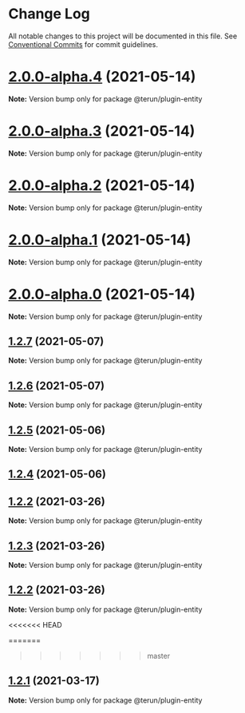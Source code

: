 # Change Log

All notable changes to this project will be documented in this file.
See [Conventional Commits](https://conventionalcommits.org) for commit guidelines.

# [2.0.0-alpha.4](https://github.com/raphaelkieling/terun/compare/v2.0.0-alpha.3...v2.0.0-alpha.4) (2021-05-14)

**Note:** Version bump only for package @terun/plugin-entity





# [2.0.0-alpha.3](https://github.com/raphaelkieling/terun/compare/v2.0.0-alpha.2...v2.0.0-alpha.3) (2021-05-14)

**Note:** Version bump only for package @terun/plugin-entity





# [2.0.0-alpha.2](https://github.com/raphaelkieling/terun/compare/v2.0.0-alpha.1...v2.0.0-alpha.2) (2021-05-14)

**Note:** Version bump only for package @terun/plugin-entity





# [2.0.0-alpha.1](https://github.com/raphaelkieling/terun/compare/v2.0.0-alpha.0...v2.0.0-alpha.1) (2021-05-14)

**Note:** Version bump only for package @terun/plugin-entity





# [2.0.0-alpha.0](https://github.com/raphaelkieling/terun/compare/v1.2.7...v2.0.0-alpha.0) (2021-05-14)

**Note:** Version bump only for package @terun/plugin-entity





## [1.2.7](https://github.com/raphaelkieling/terun/compare/v1.2.6...v1.2.7) (2021-05-07)

**Note:** Version bump only for package @terun/plugin-entity





## [1.2.6](https://github.com/raphaelkieling/terun/compare/v1.2.5...v1.2.6) (2021-05-07)

**Note:** Version bump only for package @terun/plugin-entity





## [1.2.5](https://github.com/raphaelkieling/terun/compare/v1.2.4...v1.2.5) (2021-05-06)

**Note:** Version bump only for package @terun/plugin-entity





## [1.2.4](https://github.com/raphaelkieling/terun/compare/v1.2.3...v1.2.4) (2021-05-06)



## [1.2.2](https://github.com/raphaelkieling/terun/compare/v1.2.1...v1.2.2) (2021-03-26)

**Note:** Version bump only for package @terun/plugin-entity






## [1.2.3](https://github.com/raphaelkieling/terun/compare/v1.2.1...v1.2.3) (2021-03-26)

**Note:** Version bump only for package @terun/plugin-entity





## [1.2.2](https://github.com/raphaelkieling/terun/compare/v1.2.1...v1.2.2) (2021-03-26)

**Note:** Version bump only for package @terun/plugin-entity





<<<<<<< HEAD

=======
>>>>>>> master
## [1.2.1](https://github.com/raphaelkieling/terun/compare/v1.2.1-alpha.0...v1.2.1) (2021-03-17)

**Note:** Version bump only for package @terun/plugin-entity
